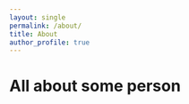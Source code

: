 ```yaml
---
layout: single
permalink: /about/
title: About
author_profile: true
---
```


# All about some person
